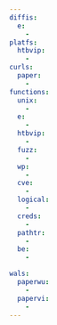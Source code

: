 ```yaml
---
diffis:
  e:
    -
platfs:
  htbvip:
    -
curls:
  paper:
    -
functions:
  unix:
    -
  e:
    -
  htbvip:
    -
  fuzz:
    -
  wp:
    -
  cve:
    -
  logical:
    -
  creds:
    -
  pathtr:
    -
  be:
    -

wals:
  paperwu:
    -
  papervi:
    -
---
```

